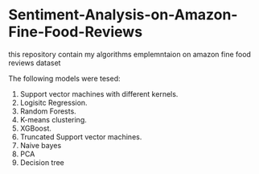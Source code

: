 # Sentiment-Analysis-on-Amazon-Fine-Food-Reviews

this repository contain my algorithms emplemntaion on amazon fine food reviews dataset

The following models were tesed:
1. Support vector machines with different kernels.
2. Logisitc Regression.
3. Random Forests.
4. K-means clustering.
5. XGBoost.
6. Truncated Support vector machines.
7. Naive bayes
8. PCA
9. Decision tree
